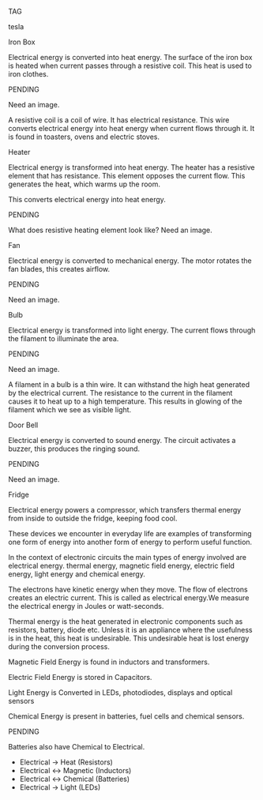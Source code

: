 TAG

tesla

Iron Box

Electrical energy is converted into heat energy. The surface of the iron box is heated when current passes through a resistive coil. This heat is used to iron clothes.

PENDING

Need an image.

A resistive coil is a coil of wire. It has electrical resistance. This wire converts electrical energy into heat energy when current flows through it. It is found in toasters, ovens and electric stoves.

Heater

Electrical energy is transformed into heat energy. The heater has a resistive element that has resistance. This element opposes the current flow. This generates the heat, which warms up the room.

This converts electrical energy into heat energy.

PENDING

What does resistive heating element look like? Need an image.

Fan

Electrical energy is converted to mechanical energy. The motor rotates the fan blades, this creates airflow.

PENDING

Need an image.

Bulb

Electrical energy is transformed into light energy. The current flows through the filament to illuminate the area.

PENDING

Need an image.

A filament in a bulb is a thin wire. It can withstand the high heat generated by the electrical current. The resistance to the current in the filament causes it to heat up to a high temperature. This results in glowing of the filament which we see as visible light.

Door Bell

Electrical energy is converted to sound energy. The circuit activates a buzzer, this produces the ringing sound.

PENDING

Need an image.

Fridge

Electrical energy powers a compressor, which transfers thermal energy from inside to outside the fridge, keeping food cool.

These devices we encounter in everyday life are examples of transforming one form of energy into another form of energy to perform useful function.

In the context of electronic circuits the main types of energy involved are electrical energy. thermal energy, magnetic field energy, electric field energy, light energy and chemical energy.

The electrons have kinetic energy when they move. The flow of electrons creates an electric current. This is called as electrical energy.We measure the electrical energy in Joules or watt-seconds.

Thermal energy is the heat generated in electronic components such as resistors, battery, diode etc. Unless it is an appliance where the usefulness is in the heat, this heat is undesirable. This undesirable heat is lost energy during the conversion process.

Magnetic Field Energy is found in inductors and transformers.


Electric Field Energy is stored in  Capacitors.

 Light Energy is Converted in LEDs, photodiodes, displays and optical sensors

Chemical Energy is present in batteries, fuel cells and chemical sensors.

PENDING

Batteries also have Chemical to Electrical.

   - Electrical → Heat (Resistors)
   - Electrical ↔ Magnetic (Inductors)
   - Electrical ↔ Chemical (Batteries)
   - Electrical → Light (LEDs)

